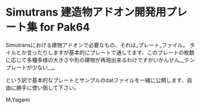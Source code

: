 # Simutrans 建造物アドオン開発用プレート集 for Pak64

Simutransにおける建物アドオンで必要なもの、それは_プレート_ファイル。
タイルとか言ったりしますが基本的にプレートで通してます、このプレートの枚数に応じて多種多様の大きさや形の建物が再現出来るわけですがいかんせん__テンプレートが少ない__。

という訳で基本的なプレートとサンプルのdatファイルを一緒に公開します、自由に勝手に使い倒して下さい。

M.Yagami
